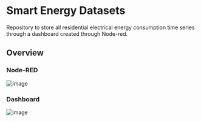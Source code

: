 # Smart Energy Datasets
Repository to store all residential electrical energy consumption time series through a dashboard created through Node-red.

## Overview

### Node-RED
![image](https://user-images.githubusercontent.com/23506996/141528236-ed1e68f1-5d83-4783-8e7a-8c27bd3615fb.png)

### Dashboard
![image](https://user-images.githubusercontent.com/23506996/141528432-a1f35d7e-5ab1-4ab1-93c1-a7ec557781ab.png)
